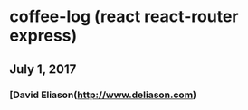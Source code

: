 # coffee-log (react react-router express)
## July 1, 2017
### [David Eliason(http://www.deliason.com)

